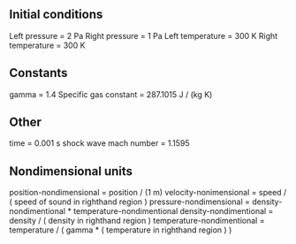 ## Initial conditions
Left pressure = 2 Pa
Right pressure = 1 Pa
Left temperature = 300 K
Right temperature = 300 K

## Constants
gamma = 1.4
Specific gas constant = 287.1015 J / (kg K)

## Other
time = 0.001 s
shock wave mach number = 1.1595

## Nondimensional units
position-nondimensional = position / (1 m)
velocity-nonimensional = speed / ( speed of sound in righthand region )
pressure-nondimensional = density-nondimentional * temperature-nondimentional
density-nondimentional = density / ( density in righthand region )
temperature-nondimentional = temperature / ( gamma * ( temperature in righthand region ) )

